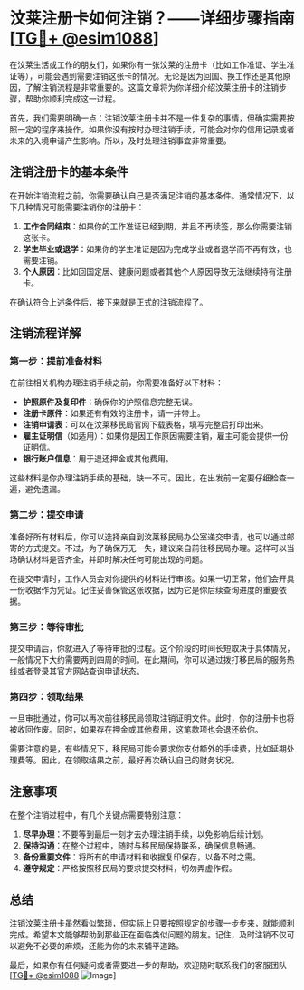 # 汶莱注册卡如何注销？——详细步骤指南[[TG💪+ @esim1088](https://t.me/s/esim1088)]

在汶莱生活或工作的朋友们，如果你有一张汶莱的注册卡（比如工作准证、学生准证等），可能会遇到需要注销这张卡的情况。无论是因为回国、换工作还是其他原因，了解注销流程是非常重要的。这篇文章将为你详细介绍汶莱注册卡的注销步骤，帮助你顺利完成这一过程。

首先，我们需要明确一点：注销汶莱注册卡并不是一件复杂的事情，但确实需要按照一定的程序来操作。如果你没有按时办理注销手续，可能会对你的信用记录或者未来的入境申请产生影响。所以，及时处理注销事宜非常重要。

## 注销注册卡的基本条件

在开始注销流程之前，你需要确认自己是否满足注销的基本条件。通常情况下，以下几种情况可能需要注销你的注册卡：

1. **工作合同结束**：如果你的工作准证已经到期，并且不再续签，那么你需要注销这张卡。
2. **学生毕业或退学**：如果你的学生准证是因为完成学业或者退学而不再有效，也需要注销。
3. **个人原因**：比如回国定居、健康问题或者其他个人原因导致无法继续持有注册卡。

在确认符合上述条件后，接下来就是正式的注销流程了。

## 注销流程详解

### 第一步：提前准备材料

在前往相关机构办理注销手续之前，你需要准备好以下材料：

- **护照原件及复印件**：确保你的护照信息完整无误。
- **注册卡原件**：如果还有有效的注册卡，请一并带上。
- **注销申请表**：可以在汶莱移民局官网下载表格，填写完整后打印出来。
- **雇主证明信**（如适用）：如果你是因工作原因需要注销，雇主可能会提供一份证明信。
- **银行账户信息**：用于退还押金或其他费用。

这些材料是你办理注销手续的基础，缺一不可。因此，在出发前一定要仔细检查一遍，避免遗漏。

### 第二步：提交申请

准备好所有材料后，你可以选择亲自到汶莱移民局办公室递交申请，也可以通过邮寄的方式提交。不过，为了确保万无一失，建议亲自前往移民局办理。这样可以当场确认材料是否齐全，并即时解决任何可能出现的问题。

在提交申请时，工作人员会对你提供的材料进行审核。如果一切正常，他们会开具一份收据作为凭证。记住妥善保管这张收据，因为它是你后续查询进度的重要依据。

### 第三步：等待审批

提交申请后，你就进入了等待审批的过程。这个阶段的时间长短取决于具体情况，一般情况下大约需要两到四周的时间。在此期间，你可以通过拨打移民局的服务热线或者登录其官方网站查询申请状态。

### 第四步：领取结果

一旦审批通过，你可以再次前往移民局领取注销证明文件。此时，你的注册卡也将被收回作废。同时，如果存在押金或其他费用，这笔款项也会退还给你。

需要注意的是，有些情况下，移民局可能会要求你支付额外的手续费，比如延期处理费等。因此，在领取结果之前，最好再次确认自己的财务状况。

## 注意事项

在整个注销过程中，有几个关键点需要特别注意：

1. **尽早办理**：不要等到最后一刻才去办理注销手续，以免影响后续计划。
2. **保持沟通**：在整个过程中，随时与移民局保持联系，确保信息畅通。
3. **备份重要文件**：将所有的申请材料和收据复印保存，以备不时之需。
4. **遵守规定**：严格按照移民局的要求提交材料，切勿弄虚作假。

## 总结

注销汶莱注册卡虽然看似繁琐，但实际上只要按照规定的步骤一步步来，就能顺利完成。希望本文能够帮助到那些正在面临类似问题的朋友。记住，及时注销不仅可以避免不必要的麻烦，还能为你的未来铺平道路。

最后，如果你有任何疑问或者需要进一步的帮助，欢迎随时联系我们的客服团队[[TG💪+ @esim1088](https://t.me/s/esim1088) ![Image](https://i.postimg.cc/4NQfJmqS/Snipaste-2025-05-13-00-14-12.png)]